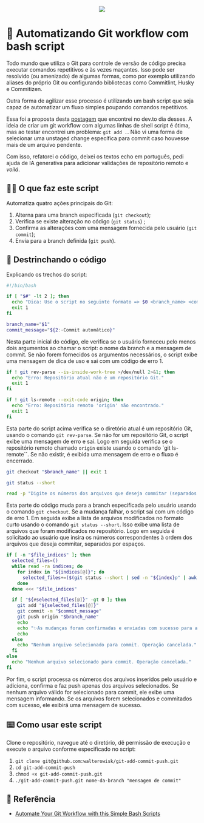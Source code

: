 <p align="center">
  <a href="https://skillicons.dev">
    <img src="https://skillicons.dev/icons?i=git,bash" />
  </a>
</p>

# :robot: Automatizando Git workflow com bash script

Todo mundo que utiliza o Git para controle de versão de código precisa executar comandos repetitivos e às vezes maçantes. Isso pode ser resolvido (ou amenizado) de algumas formas, como por exemplo utilizando aliases do próprio Git ou configurando bibliotecas como Commitlint, Husky e Commitizen.

Outra forma de agilizar esse processo é utilizando um bash script que seja capaz de automatizar um fluxo simples poupando comandos repetitivos.

Essa foi a proposta desta [postagem](https://dev.to/devrx/automate-your-git-workflow-with-this-simple-bash-script-5cm5) que encontrei no dev.to dia desses. A ideia de criar um git workflow com algumas linhas de shell script é ótima, mas ao testar encontrei um problema: `git add .`. Não vi uma forma de selecionar uma unstaged change específica para commit caso houvesse mais de um arquivo pendente.

Com isso, refatorei o código, deixei os textos echo em português, pedi ajuda de IA generativa para adicionar validações de repositório remoto e _voilá_.


## :technologist: O que faz este script
Automatiza quatro ações principais do Git:

1. Alterna para uma branch especificada (`git checkout`);
2. Verifica se existe alteração no código (`git status`) ;
3. Confirma as alterações com uma mensagem fornecida pelo usuário (`git commit`); 
4. Envia para a branch definida (`git push`).

## :knife: Destrinchando o código
Explicando os trechos do script:


```bash
#!/bin/bash

if [ "$#" -lt 2 ]; then
  echo "Dica: Use o script no seguinte formato => $0 <branch_name> <commit_message>"
  exit 1
fi

branch_name="$1"
commit_message="${2:-Commit automático}"

```
Nesta parte inicial do código, ele verifica se o usuário forneceu pelo menos dois argumentos ao chamar o script: o nome da branch e a mensagem de commit. Se não forem fornecidos os argumentos necessários, o script exibe uma mensagem de dica de uso e sai com um código de erro 1.


```bash
if ! git rev-parse --is-inside-work-tree >/dev/null 2>&1; then
  echo "Erro: Repositório atual não é um repositório Git."
  exit 1
fi

if ! git ls-remote --exit-code origin; then
  echo "Erro: Repositório remoto 'origin' não encontrado."
  exit 1
fi

```
Esta parte do script acima verifica se o diretório atual é um repositório Git, usando o comando `git rev-parse`. Se não for um repositório Git, o script exibe uma mensagem de erro e sai. Logo em seguida verifica se o repositório remoto chamado `origin` existe usando o comando `git ls-remote``. Se não existir, é exibida uma mensagem de erro e o fluxo é encerrado.


```bash
git checkout "$branch_name" || exit 1

git status --short

read -p "Digite os números dos arquivos que deseja commitar (separados por espaços): " file_indices

```
Esta parte do código muda para a branch especificada pelo usuário usando o comando `git checkout`. Se a mudança falhar, o script sai com um código de erro 1. Em seguida exibe a lista de arquivos modificados no formato curto usando o comando `git status --short`. Isso exibe uma lista de arquivos que foram modificados no repositório. Logo em seguida é solicitado ao usuário que insira os números correspondentes à ordem dos arquivos que deseja commitar, separados por espaços.


```sh
if [ -n "$file_indices" ]; then
  selected_files=()
  while read -ra indices; do
    for index in "${indices[@]}"; do
      selected_files+=($(git status --short | sed -n "${index}p" | awk '{print $2}'))
    done
  done <<< "$file_indices"

  if [ "${#selected_files[@]}" -gt 0 ]; then
    git add "${selected_files[@]}"
    git commit -m "$commit_message"
    git push origin "$branch_name"
    echo
    echo "✨️As mudanças foram confirmadas e enviadas com sucesso para a branch $branch_name!!✨️"
    echo
  else
    echo "Nenhum arquivo selecionado para commit. Operação cancelada."
  fi
else
  echo "Nenhum arquivo selecionado para commit. Operação cancelada."
fi

```
Por fim, o script processa os números dos arquivos inseridos pelo usuário e adiciona, confirma e faz push apenas dos arquivos selecionados. Se nenhum arquivo válido for selecionado para commit, ele exibe uma mensagem informando. Se os arquivos forem selecionados e commitados com sucesso, ele exibirá uma mensagem de sucesso.


## :keyboard: Como usar este script
Clone o repositório, navegue até o diretório, dê permissão de execução e execute o arquivo conforme especificado no script:

1. `git clone git@github.com:walterowisk/git-add-commit-push.git`
2. `cd git-add-commit-push`
3. `chmod +x git-add-commit-push.git`
4. `./git-add-commit-push.git nome-da-branch "mensagem de commit"`

## :clap:	 Referência

 - [Automate Your Git Workflow with this Simple Bash Scripts](https://dev.to/devrx/automate-your-git-workflow-with-this-simple-bash-script-5cm5)

